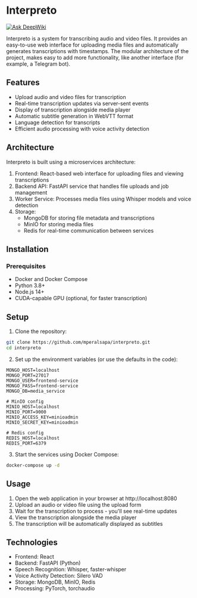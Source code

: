 # Interpreto
[![Ask DeepWiki](https://deepwiki.com/badge.svg)](https://deepwiki.com/mperalsapa/interpreto)

Interpreto is a system for transcribing audio and video files. It provides an easy-to-use web interface for uploading media files and automatically generates transcriptions with timestamps. The modular architecture of the project, makes easy to add more functionality, like another interface (for example, a Telegram bot).

## Features
- Upload audio and video files for transcription
- Real-time transcription updates via server-sent events
- Display of transcription alongside media player
- Automatic subtitle generation in WebVTT format
- Language detection for transcripts
- Efficient audio processing with voice activity detection

## Architecture
Interpreto is built using a microservices architecture:

1. Frontend: React-based web interface for uploading files and viewing transcriptions
2. Backend API: FastAPI service that handles file uploads and job management
3. Worker Service: Processes media files using Whisper models and voice detection
4. Storage:
    - MongoDB for storing file metadata and transcriptions
    - MinIO for storing media files
    - Redis for real-time communication between services

## Installation
### Prerequisites
- Docker and Docker Compose
- Python 3.8+
- Node.js 14+
- CUDA-capable GPU (optional, for faster transcription)
## Setup
1. Clone the repository:
```bash
git clone https://github.com/mperalsapa/interpreto.git  
cd interpreto
```
2. Set up the environment variables (or use the defaults in the code):

```# MongoDB config  
MONGO_HOST=localhost  
MONGO_PORT=27017  
MONGO_USER=frontend-service  
MONGO_PASS=frontend-service  
MONGO_DB=media_service  

# MinIO config  
MINIO_HOST=localhost  
MINIO_PORT=9000  
MINIO_ACCESS_KEY=minioadmin  
MINIO_SECRET_KEY=minioadmin  

# Redis config  
REDIS_HOST=localhost  
REDIS_PORT=6379
```

3. Start the services using Docker Compose:
```bash
docker-compose up -d
```

## Usage
1. Open the web application in your browser at http://localhost:8080
2. Upload an audio or video file using the upload form
3. Wait for the transcription to process - you'll see real-time updates
4. View the transcription alongside the media player
5. The transcription will be automatically displayed as subtitles

## Technologies
- Frontend: React
- Backend: FastAPI (Python)
- Speech Recognition: Whisper, faster-whisper
- Voice Activity Detection: Silero VAD
- Storage: MongoDB, MinIO, Redis
- Processing: PyTorch, torchaudio